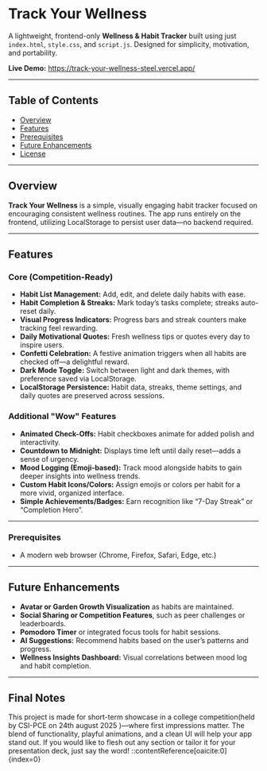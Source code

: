 # Track Your Wellness

A lightweight, frontend-only **Wellness & Habit Tracker** built using just `index.html`, `style.css`, and `script.js`. Designed for simplicity, motivation, and portability.

**Live Demo:** https://track-your-wellness-steel.vercel.app/

---

## Table of Contents

- [Overview](#overview)  
- [Features](#features)
- [Prerequisites](#prerequisites)     
- [Future Enhancements](#future-enhancements)  
- [License](#license)

---

## Overview

**Track Your Wellness** is a simple, visually engaging habit tracker focused on encouraging consistent wellness routines. The app runs entirely on the frontend, utilizing LocalStorage to persist user data—no backend required.

---

## Features

### Core (Competition-Ready)
- **Habit List Management:** Add, edit, and delete daily habits with ease.
- **Habit Completion & Streaks:** Mark today’s tasks complete; streaks auto-reset daily.
- **Visual Progress Indicators:** Progress bars and streak counters make tracking feel rewarding.
- **Daily Motivational Quotes:** Fresh wellness tips or quotes every day to inspire users.
- **Confetti Celebration:** A festive animation triggers when all habits are checked off—a delightful reward.
- **Dark Mode Toggle:** Switch between light and dark themes, with preference saved via LocalStorage.
- **LocalStorage Persistence:** Habit data, streaks, theme settings, and daily quotes are preserved across sessions.

### Additional "Wow" Features
- **Animated Check-Offs:** Habit checkboxes animate for added polish and interactivity.
- **Countdown to Midnight:** Displays time left until daily reset—adds a sense of urgency.
- **Mood Logging (Emoji-based):** Track mood alongside habits to gain deeper insights into wellness trends.
- **Custom Habit Icons/Colors:** Assign emojis or colors per habit for a more vivid, organized interface.
- **Simple Achievements/Badges:** Earn recognition like “7-Day Streak” or “Completion Hero”.

---

### Prerequisites
- A modern web browser (Chrome, Firefox, Safari, Edge, etc.)

---

## Future Enhancements

- **Avatar or Garden Growth Visualization** as habits are maintained.
- **Social Sharing or Competition Features**, such as peer challenges or leaderboards.
- **Pomodoro Timer** or integrated focus tools for habit sessions.
- **AI Suggestions:** Recommend habits based on the user’s patterns and progress.
- **Wellness Insights Dashboard:** Visual correlations between mood log and habit completion.

---

## Final Notes

This project is made for short-term showcase in a college competition(held by CSI-PCE on 24th august 2025 )—where first impressions matter. The blend of functionality, playful animations, and a clean UI will help your app stand out. If you would like to flesh out any section or tailor it for your presentation deck, just say the word!
::contentReference[oaicite:0]{index=0}
